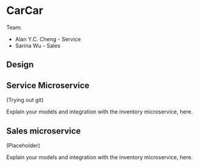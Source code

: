 # CarCar

Team:

* Alan Y.C. Cheng - Service
* Sarina Wu - Sales

## Design

## Service Microservice

(Trying out git)

Explain your models and integration with the inventory
microservice, here.

## Sales microservice

(Placeholder)

Explain your models and integration with the inventory
microservice, here.

